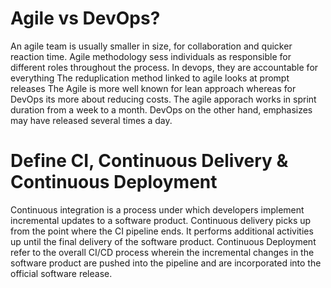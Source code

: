 # Agile vs DevOps?
An agile team is usually smaller in size, for collaboration and quicker reaction time. Agile methodology sess individuals as responsible for different roles throughout the process.
In devops, they are accountable for everything
The reduplication method linked to agile looks at prompt releases
The Agile is more well known for lean approach whereas for DevOps its more about reducing costs.
The agile apporach works in sprint duration from a week to a month. DevOps on the other hand, emphasizes may have released several times a day.

# Define CI, Continuous Delivery & Continuous Deployment
Continuous integration is a process under which developers implement incremental updates to a software product. 
Continuous delivery picks up from the point where the CI pipeline ends. It performs additional activities up until the final delivery of the software product.
Continuous Deployment refer to the overall CI/CD process wherein the incremental changes in the software product are pushed into the pipeline and are incorporated into the official software release.